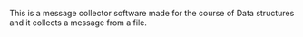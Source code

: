 This is a message collector software made for the course of Data structures and it collects a message from a file.
